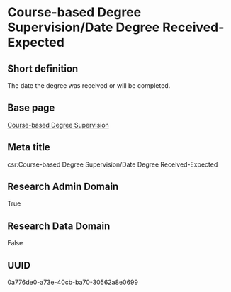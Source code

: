 # Course-based Degree Supervision/Date Degree Received-Expected
## Short definition
The date the degree was received or will be completed.
## Base page
[Course-based Degree Supervision](https://github.com/EuroCRIS/CASRAI-Dictionairies/blob/main/Objects/Course-based%20Degree%20Supervision.md)
## Meta title
csr:Course-based Degree Supervision/Date Degree Received-Expected
## Research Admin Domain
True
## Research Data Domain
False
## UUID
0a776de0-a73e-40cb-ba70-30562a8e0699
